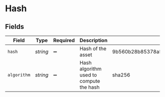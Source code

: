 # Hash


## Fields

| Field                                                            | Type                                                             | Required                                                         | Description                                                      | Example                                                          |
| ---------------------------------------------------------------- | ---------------------------------------------------------------- | ---------------------------------------------------------------- | ---------------------------------------------------------------- | ---------------------------------------------------------------- |
| `hash`                                                           | *string*                                                         | :heavy_minus_sign:                                               | Hash of the asset                                                | 9b560b28b85378a5004117539196ab24e21bbd75b0e9eb1a8bc7c5fd80dc5b57 |
| `algorithm`                                                      | *string*                                                         | :heavy_minus_sign:                                               | Hash algorithm used to compute the hash                          | sha256                                                           |